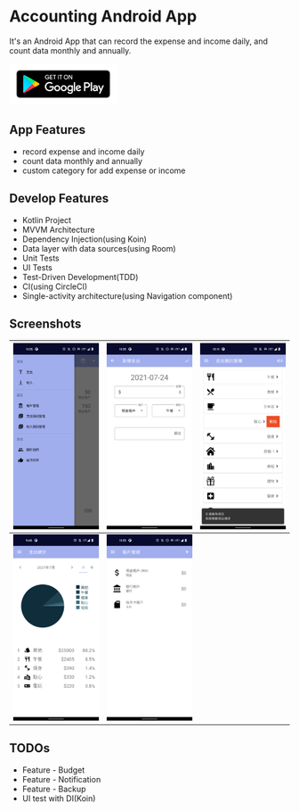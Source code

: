 # Accounting Android App
It's an Android App that can record the expense and income daily, and count data monthly and annually.

<a href="https://play.google.com/store/apps/details?id=com.ogl4jo3.accounting.free"><img src="AccountingData/GooglePlayStore/google-play-badge.png" height="75"></a>


## App Features
- record expense and income daily
- count data monthly and annually
- custom category for add expense or income

## Develop Features
- Kotlin Project
- MVVM Architecture
- Dependency Injection(using Koin)
- Data layer with data sources(using Room)
- Unit Tests
- UI Tests
- Test-Driven Development(TDD)
- CI(using CircleCI)
- Single-activity architecture(using Navigation component)

## Screenshots

| <img src="AccountingData/Screenshot/Screenshot_20210724-233508.png"> | <img src="AccountingData/Screenshot/Screenshot_20210724-233524.png"> |  <img src="AccountingData/Screenshot/Screenshot_20210726-101121.png"> |
| ---------------------------------------------- | -------------------------------------------- | -------------------------------------------- |
| <img src="AccountingData/Screenshot/Screenshot_20210729-094804.png"> | <img src="AccountingData/Screenshot/Screenshot_20210724-233547.png"> |  |

## TODOs
- Feature - Budget
- Feature - Notification
- Feature - Backup
- UI test with DI(Koin)
